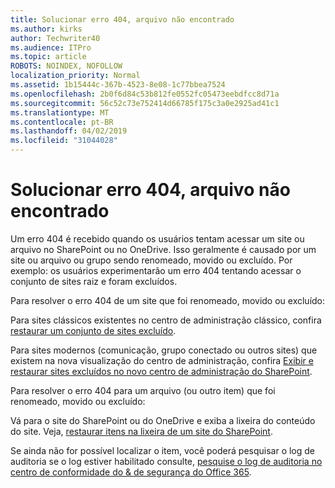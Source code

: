 ```yaml
---
title: Solucionar erro 404, arquivo não encontrado
ms.author: kirks
author: Techwriter40
ms.audience: ITPro
ms.topic: article
ROBOTS: NOINDEX, NOFOLLOW
localization_priority: Normal
ms.assetid: 1b15444c-367b-4523-8e08-1c77bbea7524
ms.openlocfilehash: 2b0f6d84c53b812fe0552fc05473eebdfcc8d71a
ms.sourcegitcommit: 56c52c73e752414d66785f175c3a0e2925ad41c1
ms.translationtype: MT
ms.contentlocale: pt-BR
ms.lasthandoff: 04/02/2019
ms.locfileid: "31044028"
---
```

# <a name="troubleshoot-error-404-file-not-found"></a>Solucionar erro 404, arquivo não encontrado

Um erro 404 é recebido quando os usuários tentam acessar um site ou arquivo no SharePoint ou no OneDrive. Isso geralmente é causado por um site ou arquivo ou grupo sendo renomeado, movido ou excluído. Por exemplo: os usuários experimentarão um erro 404 tentando acessar o conjunto de sites raiz e foram excluídos.

Para resolver o erro 404 de um site que foi renomeado, movido ou excluído:

Para sites clássicos existentes no centro de administração clássico, confira [restaurar um conjunto de sites excluído](https://docs.microsoft.com/en-us/sharepoint/restore-deleted-site-collection).


Para sites modernos (comunicação, grupo conectado ou outros sites) que existem na nova visualização do centro de administração, confira [Exibir e restaurar sites excluídos no novo centro de administração do SharePoint](https://docs.microsoft.com/en-us/sharepoint/restore-deleted-site-collection).

Para resolver o erro 404 para um arquivo (ou outro item) que foi renomeado, movido ou excluído:

Vá para o site do SharePoint ou do OneDrive e exiba a lixeira do conteúdo do site. Veja, [restaurar itens na lixeira de um site do SharePoint](https://support.office.com/en-us/article/Restore-items-in-the-Recycle-Bin-of-a-SharePoint-site-6df466b6-55f2-4898-8d6e-c0dff851a0be#ID0EAADAAA=Online).

Se ainda não for possível localizar o item, você poderá pesquisar o log de auditoria se o log estiver habilitado consulte, [pesquise o log de auditoria no centro de conformidade do & de segurança do Office 365](https://docs.microsoft.com/en-us/office365/securitycompliance/search-the-audit-log-in-security-and-compliance?redirectSourcePath=%252fclient%252fsearch-the-audit-log-in-the-office-365-security-compliance-center-0d4d0f35-390b-4518-800e-0c7ec95e946c).
